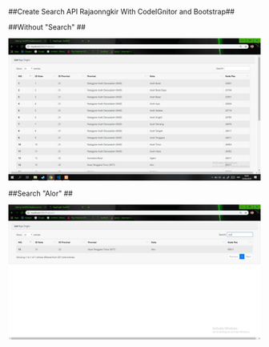 ##Create Search API Rajaonngkir With CodeIGnitor and Bootstrap##

##Without "Search" ##

![alt text](https://github.com/FirmansyahD/TestDOT/blob/master/before.JPG)

##Search "Alor" ##

![alt text](https://github.com/FirmansyahD/TestDOT/blob/master/after.JPG)
